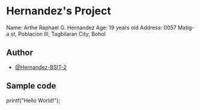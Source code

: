 # Hernandez's Project
Name: Arthe Raphael G. Hernandez Age: 19 years old Address: 0057 Matig-a st, Poblacion III, Tagbilaran City, Bohol 
## Author
* [@Hernandez-BSIT-2](https://github.com/RightyHardy7-BSIT-2)
## Sample code
printf("Hello World!");
